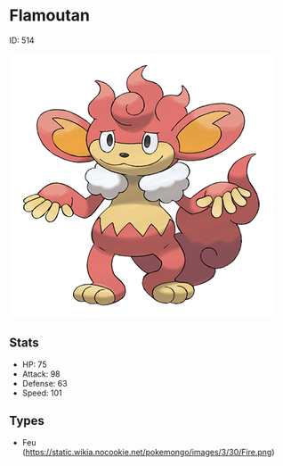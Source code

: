 # Flamoutan


ID: 514

![](https://raw.githubusercontent.com/PokeAPI/sprites/master/sprites/pokemon/other/official-artwork/514.png "Flamoutan")

## Stats


 - HP: 75
 - Attack: 98
 - Defense: 63
 - Speed: 101

## Types


 - Feu (https://static.wikia.nocookie.net/pokemongo/images/3/30/Fire.png)

